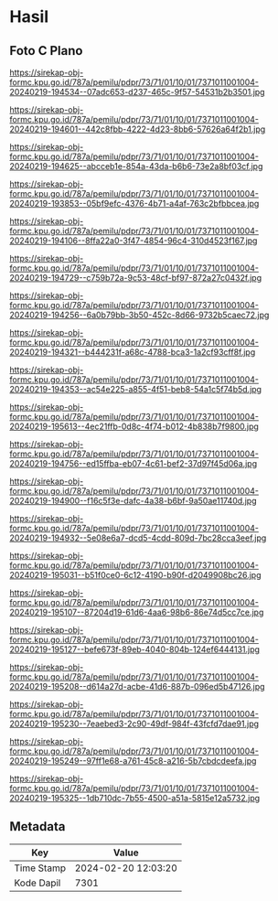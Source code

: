 # Hasil

## Foto C Plano

https://sirekap-obj-formc.kpu.go.id/787a/pemilu/pdpr/73/71/01/10/01/7371011001004-20240219-194534--07adc653-d237-465c-9f57-54531b2b3501.jpg

https://sirekap-obj-formc.kpu.go.id/787a/pemilu/pdpr/73/71/01/10/01/7371011001004-20240219-194601--442c8fbb-4222-4d23-8bb6-57626a64f2b1.jpg

https://sirekap-obj-formc.kpu.go.id/787a/pemilu/pdpr/73/71/01/10/01/7371011001004-20240219-194625--abcceb1e-854a-43da-b6b6-73e2a8bf03cf.jpg

https://sirekap-obj-formc.kpu.go.id/787a/pemilu/pdpr/73/71/01/10/01/7371011001004-20240219-193853--05bf9efc-4376-4b71-a4af-763c2bfbbcea.jpg

https://sirekap-obj-formc.kpu.go.id/787a/pemilu/pdpr/73/71/01/10/01/7371011001004-20240219-194106--8ffa22a0-3f47-4854-96c4-310d4523f167.jpg

https://sirekap-obj-formc.kpu.go.id/787a/pemilu/pdpr/73/71/01/10/01/7371011001004-20240219-194729--c759b72a-9c53-48cf-bf97-872a27c0432f.jpg

https://sirekap-obj-formc.kpu.go.id/787a/pemilu/pdpr/73/71/01/10/01/7371011001004-20240219-194256--6a0b79bb-3b50-452c-8d66-9732b5caec72.jpg

https://sirekap-obj-formc.kpu.go.id/787a/pemilu/pdpr/73/71/01/10/01/7371011001004-20240219-194321--b444231f-a68c-4788-bca3-1a2cf93cff8f.jpg

https://sirekap-obj-formc.kpu.go.id/787a/pemilu/pdpr/73/71/01/10/01/7371011001004-20240219-194353--ac54e225-a855-4f51-beb8-54a1c5f74b5d.jpg

https://sirekap-obj-formc.kpu.go.id/787a/pemilu/pdpr/73/71/01/10/01/7371011001004-20240219-195613--4ec21ffb-0d8c-4f74-b012-4b838b7f9800.jpg

https://sirekap-obj-formc.kpu.go.id/787a/pemilu/pdpr/73/71/01/10/01/7371011001004-20240219-194756--ed15ffba-eb07-4c61-bef2-37d97f45d06a.jpg

https://sirekap-obj-formc.kpu.go.id/787a/pemilu/pdpr/73/71/01/10/01/7371011001004-20240219-194900--f16c5f3e-dafc-4a38-b6bf-9a50ae11740d.jpg

https://sirekap-obj-formc.kpu.go.id/787a/pemilu/pdpr/73/71/01/10/01/7371011001004-20240219-194932--5e08e6a7-dcd5-4cdd-809d-7bc28cca3eef.jpg

https://sirekap-obj-formc.kpu.go.id/787a/pemilu/pdpr/73/71/01/10/01/7371011001004-20240219-195031--b51f0ce0-6c12-4190-b90f-d2049908bc26.jpg

https://sirekap-obj-formc.kpu.go.id/787a/pemilu/pdpr/73/71/01/10/01/7371011001004-20240219-195107--87204d19-61d6-4aa6-98b6-86e74d5cc7ce.jpg

https://sirekap-obj-formc.kpu.go.id/787a/pemilu/pdpr/73/71/01/10/01/7371011001004-20240219-195127--befe673f-89eb-4040-804b-124ef6444131.jpg

https://sirekap-obj-formc.kpu.go.id/787a/pemilu/pdpr/73/71/01/10/01/7371011001004-20240219-195208--d614a27d-acbe-41d6-887b-096ed5b47126.jpg

https://sirekap-obj-formc.kpu.go.id/787a/pemilu/pdpr/73/71/01/10/01/7371011001004-20240219-195230--7eaebed3-2c90-49df-984f-43fcfd7dae91.jpg

https://sirekap-obj-formc.kpu.go.id/787a/pemilu/pdpr/73/71/01/10/01/7371011001004-20240219-195249--97ff1e68-a761-45c8-a216-5b7cbdcdeefa.jpg

https://sirekap-obj-formc.kpu.go.id/787a/pemilu/pdpr/73/71/01/10/01/7371011001004-20240219-195325--1db710dc-7b55-4500-a51a-5815e12a5732.jpg


## Metadata

| Key        | Value               |
| ---------- | ------------------- |
| Time Stamp | 2024-02-20 12:03:20 |
| Kode Dapil | 7301                |



